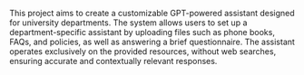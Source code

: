 This project aims to create a customizable GPT-powered assistant designed for university departments. The system allows users to set up a department-specific assistant by uploading files such as phone books, FAQs, and policies, as well as answering a brief questionnaire. The assistant operates exclusively on the provided resources, without web searches, ensuring accurate and contextually relevant responses.

